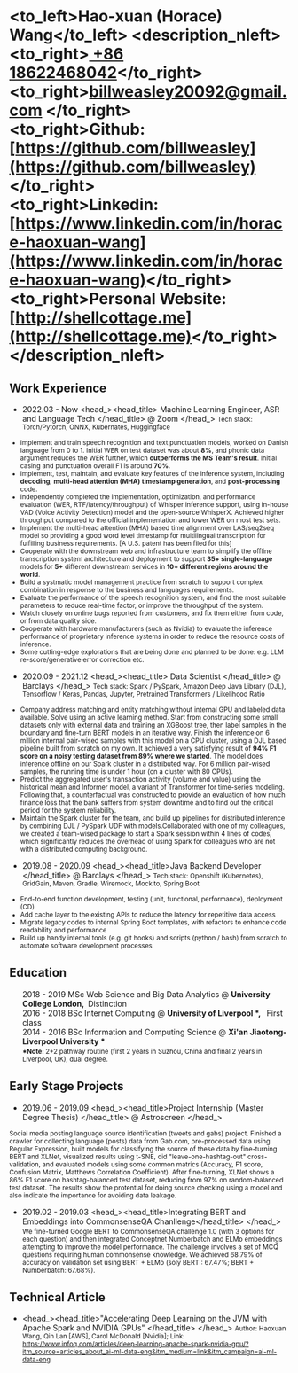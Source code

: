 # <to_left>Hao-xuan (Horace) Wang</to_left>  <description_nleft><to_right>[ +86 18622468042](tel://008618622468042)</to_right><br> <to_right>[billweasley20092@gmail.com](billweasley20092@gmail.com) </to_right><br><to_right><b>Github: </b> [https://github.com/billweasley](https://github.com/billweasley)</to_right><br><to_right><b>Linkedin: </b> [https://www.linkedin.com/in/horace-haoxuan-wang](https://www.linkedin.com/in/horace-haoxuan-wang)</to_right><br><to_right><b>Personal Website: </b> [http://shellcottage.me](http://shellcottage.me)</to_right></description_nleft>    

Work Experience
--------
- <datetime>2022.03 - Now </datetime> <head_><head_title> Machine Learning Engineer, ASR and Language Tech </head_title> @ Zoom </head_>
<description><small>
Tech stack: Torch/Pytorch, ONNX, Kubernates, Huggingface
<ul>
<li> Implement and train speech recognition and text punctuation models, worked on Danish language from 0 to 1. Initial WER on test dataset was about <b>8%</b>, and phonic data argument reduces the WER further, which <b>outperforms the MS Team's result</b>. Initial casing and punctuation overall F1 is around <b>70%</b>. </li>
<li> Implement, test, maintain, and evaluate key features of the inference system, including <b>decoding</b>, <b>multi-head attention (MHA) timestamp generation</b>, and <b>post-processing</b> code. </li>
<li> Independently completed the implementation, optimization, and performance evaluation (WER, RTF/latency/throughput) of Whisper inference support, using in-house VAD (Voice Activity Detection) model and the open-source WhisperX. Achieved higher throughput compared to the official implementation and lower WER on most test sets. </li>
<li> Implement the multi-head attention (MHA) based time alignment over LAS/seq2seq model so providing a good word level timestamp for multilingual transcription for fulfilling business requirements. [A U.S. patent has been filed for this]</li>
<li> Cooperate with the downstream web and infrastructure team to simplify the offline transcription system architecture and deployment to support <b>35+ single-language</b> models for <b>5+</b> different downstream services in <b>10+ different regions around the world</b>. </li>
<li> Build a systmatic model management practice from scratch to support complex combination in response to the business and languages requirements. </li>
<li> Evaluate the performance of the speech recognition system, and find the most suitable parameters to reduce real-time factor, or improve the throughput of the system. </li>
<li> Watch closely on online bugs reported from customers, and fix them either from code, or from data quality side.</li>
<li> Cooperate with hardware manufacturers (such as Nvidia) to evaluate the inference performance of proprietary inference systems in order to reduce the resource costs of inference. </li>
<li> Some cutting-edge explorations that are being done and planned to be done: e.g. LLM re-score/generative error correction etc. </li>
</ul>
</small></description>

- <datetime>2020.09 - 2021.12 </datetime> <head_><head_title> Data Scientist </head_title> @ Barclays </head_>
<description><small>
Tech stack: Spark / PySpark, Amazon Deep Java Library (DJL), Tensorflow / Keras, Pandas, Jupyter, Pretrained Transformers / Likelihood Ratio  
<ul>
<li>
Company address matching and entity matching without internal GPU and labeled data available. Solve using an active learning method. Start from constructing some small datasets only with external data and training an XGBoost tree, then label samples in the boundary and fine-turn BERT models in an iterative way. Finish the inference on 6 million internal pair-wised samples with this model on a CPU cluster, using a DJL based pipeline built from scratch on my own. It achieved a very satisfying result of <b>94% F1 score on a noisy testing dataset from 89% where we started</b>. The model does inference offline on our Spark cluster in a distributed way. For 6 million pair-wised samples, the running time is under 1 hour (on a cluster with 80 CPUs).
</li>
<li>
Predict the aggregated user's transaction activity (volume and value) using the historical mean and Informer model, a variant of Transformer for time-series modeling. Following that, a counterfactual was constructed to provide an evaluation of how much finance loss that the bank suffers from system downtime and to find out the critical period for the system reliability.
</li>
<li>
Maintain the Spark cluster for the team, and build up pipelines for distributed inference by combining DJL / PySpark UDF with models.Collaborated with one of my colleagues, we created a team-wised package to start a Spark session within 4 lines of codes, which significantly reduces the overhead of using Spark for colleagues who are not with a distributed computing background.
</li>
</ul>
</small></description>

- <datetime>2019.08 - 2020.09</datetime> <head_><head_title>Java Backend Developer </head_title> @ Barclays </head_> 
<description><small>
Tech stack: Openshift (Kubernetes), GridGain, Maven, Gradle, Wiremock, Mockito, Spring Boot
<ul>
<li>End-to-end function development, testing (unit, functional, performance), deployment (CD)  </li>
<li>Add cache layer to the existing APIs to reduce the latency for repetitive data access  </li>
<li>Migrate legacy codes to internal Spring Boot templates, with refactors to enhance code readability and performance  </li>
<li>Build up handy internal tools (e.g. git hooks) and scripts (python / bash) from scratch to automate software development processes</li>
</ul>
</small></description>

Education
--------
<ul style="list-style-type: none;">
<li><head_><datetime>2018 - 2019</datetime> MSc Web Science and Big Data Analytics  @&nbsp;<b>University College London, </b>&nbsp;Distinction</head_></li>
<li><head_><datetime>2016 - 2018</datetime> BSc Internet Computing  @&nbsp;<b>University of Liverpool *, </b>&nbsp; First class</head_></li>
<li><head_><datetime>2014 - 2016</datetime> BSc Information and Computing Science  @&nbsp;<b>Xi'an Jiaotong-Liverpool University * </b>&nbsp;</head_>
<li><description><small><b>*Note: </b>2+2 pathway routine (first 2 years in Suzhou, China and final 2 years in Liverpool, UK), dual degree.</small></description></li>
</li>
</ul>

Early Stage Projects
--------

- <datetime>2019.06 - 2019.09</datetime> <head_><head_title>Project Internship (Master Degree Thesis) </head_title> @ Astroscreen </head_>
<description>
<small>
Social media posting language source identification (tweets and gabs) project.
Finished a crawler for collecting language (posts) data from Gab.com, pre-processed data using Regular Expression, built models for classifying the source of these data by fine-turning BERT and XLNet,
visualized results using t-SNE, did "leave-one-hashtag-out" cross-validation, and evaluated models using some common matrics (Accuracy, F1 score, Confusion Matrix, Matthews Correlation Coefficient). After fine-turning, XLNet shows a 86% F1 score on hashtag-balanced test dataset, reducing from 97% on random-balanced test dataset. The results show the protential for doing source checking using a model and also indicate the importance for avoiding data leakage.
</small>
</description>

- <datetime>2019.02 - 2019.03</datetime> <head_><head_title>Integrating BERT and Embeddings into CommonsenseQA Chanllenge</head_title> </head_>
<description><small>
We fine-turned Google BERT to CommonsenseQA challenge 1.0 (with 3 options for each question) and then integrated Conceptnet Numberbatch and ELMo embeddings attempting to improve the model performance. The challenge involves a set of MCQ questions requiring human commonsense knowledge.
We achieved 68.79% of accuracy on validation set using BERT + ELMo (soly BERT : 67.47%; BERT + Numberbatch: 67.68%).
</small>
</description>

Technical Article
--------
- <head_><head_title>"Accelerating Deep Learning on the JVM with Apache Spark and NVIDIA GPUs" </head_title> </head_>
<description><small>
Author: Haoxuan Wang, Qin Lan [AWS], Carol McDonald [Nvidia];  Link: https://www.infoq.com/articles/deep-learning-apache-spark-nvidia-gpu/?itm_source=articles_about_ai-ml-data-eng&itm_medium=link&itm_campaign=ai-ml-data-eng
</small>
</description>

